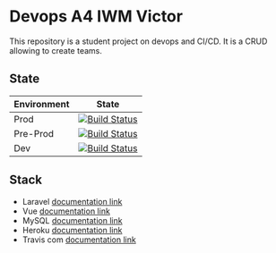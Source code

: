 # Devops A4 IWM Victor
This repository is a student project on devops and CI/CD. It is a CRUD allowing to create teams.

## State

| Environment | State |
| ------ | ----------- |
| Prod   | <a href="#"><img src="https://app.travis-ci.com/Denporty/DevopsA4_Victor.svg?branch=main" alt="Build Status"> |
| Pre-Prod | <a href="#"><img src="https://app.travis-ci.com/Denporty/DevopsA4_Victor.svg?branch=preprod" alt="Build Status"> |
| Dev    | <a href="#"><img src="https://app.travis-ci.com/Denporty/DevopsA4_Victor.svg?branch=develop" alt="Build Status"></a> |

## Stack

<ul>
    <li>Laravel <a href="https://laravel.com/docs/8.x">documentation link</a></li>
    <li>Vue <a href="https://vuejs.org/v2/guide/">documentation link</a></li>
    <li>MySQL <a href="https://dev.mysql.com/doc/">documentation link</a></li>
    <li>Heroku <a href="https://devcenter.heroku.com/">documentation link</a></li>
    <li>Travis com <a href="https://docs.travis-ci.com/">documentation link</a></li>
</ul>

